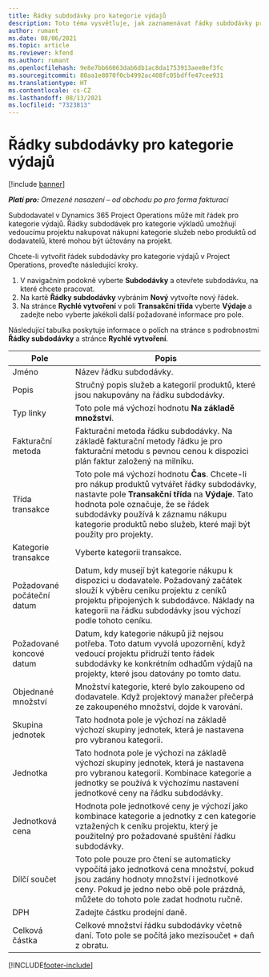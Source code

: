 ```yaml
---
title: Řádky subdodávky pro kategorie výdajů
description: Toto téma vysvětluje, jak zaznamenávat řádky subdodávky pro výdaje a pomocí polí zaznamenávat čas nákupu od dodavatelů.
author: rumant
ms.date: 08/06/2021
ms.topic: article
ms.reviewer: kfend
ms.author: rumant
ms.openlocfilehash: 9e8e7bb66063dab6db1ac8da1753913aee0ef3fc
ms.sourcegitcommit: 80aa1e8070f0cb4992ac408fc05bdffe47cee931
ms.translationtype: HT
ms.contentlocale: cs-CZ
ms.lasthandoff: 08/13/2021
ms.locfileid: "7323813"
---
```

#  <a name="subcontract-lines-for-expense-categories"></a>Řádky subdodávky pro kategorie výdajů

[!include [banner](../../includes/dataverse-preview.md)]

_**Platí pro:** Omezené nasazení – od obchodu po pro forma fakturaci_

Subdodavatel v Dynamics 365 Project Operations může mít řádek pro kategorie výdajů. Řádky subdodávek pro kategorie výkladů umožňují vedoucímu projektu nakupovat nákupní kategorie služeb nebo produktů od dodavatelů, které mohou být účtovány na projekt.

Chcete-li vytvořit řádek subdodávky pro kategorie výdajů v Project Operations, proveďte následující kroky.

1. V navigačním podokně vyberte **Subdodávky** a otevřete subdodávku, na které chcete pracovat.
2. Na kartě **Řádky subdodávky** vybráním **Nový** vytvořte nový řádek.
3. Na stránce **Rychlé vytvoření** v poli **Transakční třída**  vyberte **Výdaje** a zadejte nebo vyberte jakékoli další požadované informace pro pole.

Následující tabulka poskytuje informace o polích na stránce s podrobnostmi **Řádky subdodávky** a stránce **Rychlé vytvoření**.

| **Pole** |  **Popis** |
| ----------| ---------------- |
| Jméno | Název řádku subdodávky. |
| Popis | Stručný popis služeb a kategorií produktů, které jsou nakupovány na řádku subdodávky. |
| Typ linky | Toto pole má výchozí hodnotu **Na základě množství**.  |
| Fakturační metoda | Fakturační metoda řádku subdodávky. Na základě fakturační metody řádku je pro fakturační metodu s pevnou cenou k dispozici plán faktur založený na milníku.  |
| Třída transakce | Toto pole má výchozí hodnotu **Čas**. Chcete-li pro nákup produktů vytvářet řádky subdodávky, nastavte pole **Transakční třída** na **Výdaje**. Tato hodnota pole označuje, že se řádek subdodávky používá k záznamu nákupu kategorie produktů nebo služeb, které mají být použity pro projekty. |
| Kategorie transakce | Vyberte kategorii transakce. |
| Požadované počáteční datum | Datum, kdy musejí být kategorie nákupu k dispozici u dodavatele. Požadovaný začátek slouží k výběru ceníku projektu z ceníků projektu připojených k subdodávce. Náklady na kategorii na řádku subdodávky jsou výchozí podle tohoto ceníku. |
| Požadované koncové datum | Datum, kdy kategorie nákupů již nejsou potřeba. Toto datum vyvolá upozornění, když vedoucí projektu přidruží tento řádek subdodávky ke konkrétním odhadům výdajů na projekty, které jsou datovány po tomto datu. |
| Objednané množství | Množství kategorie, které bylo zakoupeno od dodavatele. Když projektový manažer přečerpá ze zakoupeného množství, dojde k varování.  |
| Skupina jednotek | Tato hodnota pole je výchozí na základě výchozí skupiny jednotek, která je nastavena pro vybranou kategorii. |
| Jednotka | Tato hodnota pole je výchozí na základě výchozí skupiny jednotek, která je nastavena pro vybranou kategorii. Kombinace kategorie a jednotky se používá k výchozímu nastavení jednotkové ceny na řádku subdodávky. |
| Jednotková cena | Hodnota pole jednotkové ceny je výchozí jako kombinace kategorie a jednotky z cen kategorie vztažených k ceníku projektu, který je použitelný pro požadované spuštění řádku subdodávky.  |
| Dílčí součet | Toto pole pouze pro čtení se automaticky vypočítá jako jednotková cena množství, pokud jsou zadány hodnoty množství i jednotkové ceny. Pokud je jedno nebo obě pole prázdná, můžete do tohoto pole zadat hodnotu ručně.  |
| DPH | Zadejte částku prodejní daně.  |
| Celková částka | Celkové množství řádku subdodávky včetně daní. Toto pole se počítá jako mezisoučet + daň z obratu.  |


[!INCLUDE[footer-include](../../includes/footer-banner.md)]
